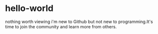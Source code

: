 # hello-world
nothing worth viewing
i'm new to Github but not new to programming.It's time to join the community and learn more from others.
